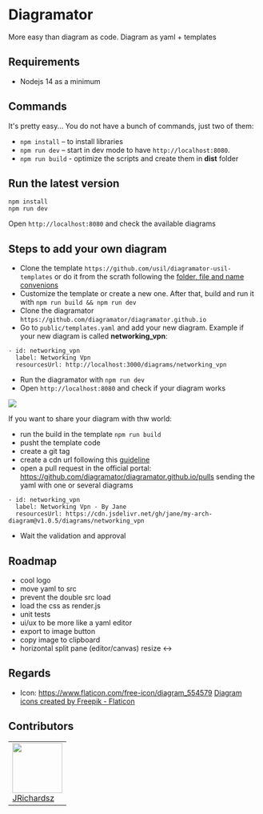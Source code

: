 # Diagramator

More easy than diagram as code. Diagram as yaml + templates

## Requirements

- Nodejs 14 as a minimum

## Commands

It's pretty easy... You do not have a bunch of commands, just two of them:

- `npm install` – to install libraries
- `npm run dev` – start in dev mode to have `http://localhost:8080`.
- `npm run build` - optimize the scripts and create them in **dist** folder

## Run the latest version

```
npm install
npm run dev
```

Open `http://localhost:8080` and check the available diagrams

## Steps to add your own diagram

- Clone the template `https://github.com/usil/diagramator-usil-templates` or do it from the scrath following the [folder, file and name convenions](https://github.com/diagramator/diagramator.github.io/wiki/Folder-file-and-name-convenions)
- Customize the template or create a new one. After that, build and run it with `npm run build && npm run dev`
- Clone the diagramator `https://github.com/diagramator/diagramator.github.io`
- Go to `public/templates.yaml` and add your new diagram. Example if your new diagram is called **networking_vpn**:

```
- id: networking_vpn
  label: Networking Vpn
  resourcesUrl: http://localhost:3000/diagrams/networking_vpn
```
- Run the diagramator with `npm run dev`
- Open `http://localhost:8080` and check if your diagram works

![](https://i.ibb.co/P4z14hc/diagramator.gif)

If you want to share your diagram with thw world:

- run the build in the template `npm run build`
- pusht the template code
- create a git tag
- create a cdn url following this [guideline](https://github.com/diagramator/diagramator.github.io/wiki/CDN-Urls)
- open a pull request in the official portal: https://github.com/diagramator/diagramator.github.io/pulls sending the yaml with one or several diagrams

```
- id: networking_vpn
  label: Networking Vpn - By Jane
  resourcesUrl: https://cdn.jsdelivr.net/gh/jane/my-arch-diagram@v1.0.5/diagrams/networking_vpn
```
- Wait the validation and approval

## Roadmap

- cool logo
- move yaml to src
- prevent the double src load
- load the css as render.js
- unit tests
- ui/ux to be more like a yaml editor
- export to image button
- copy image to clipboard
- horizontal split pane (editor/canvas) resize <->

## Regards

- Icon: https://www.flaticon.com/free-icon/diagram_554579 <a href="https://www.flaticon.com/free-icons/diagram" title="diagram icons">Diagram icons created by Freepik - Flaticon</a>

## Contributors

<table>
  <tbody>
    <td>
      <img src="https://avatars0.githubusercontent.com/u/3322836?s=460&v=4" width="100px;"/>
      <br />
      <label><a href="http://jrichardsz.github.io/">JRichardsz</a></label>
      <br />
    </td>    
  </tbody>
</table>
